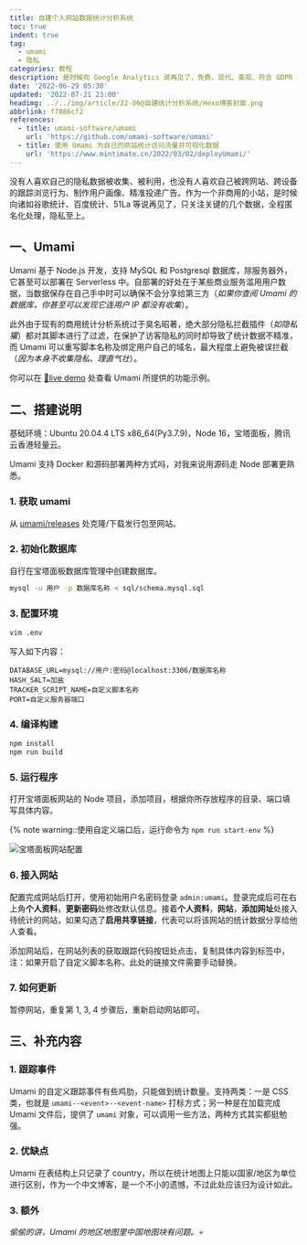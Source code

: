 ```yaml
---
title: 自建个人网站数据统计分析系统
toc: true
indent: true
tag:
  - umami
  - 隐私
categories: 教程
description: 是时候向 Google Analytics 说再见了，免费、现代、美观、符合 GDPR 标准且支持自部署的 umami 闪亮登场。只关心重要指标：网页浏览量、使用的设备和以及访问者的来源，不使用 Cookie、不收集任何个人数据，也不存跨站点或跨设备跟踪，一切都是以隐私为中心的轻量化数据统计分析系统。
date: '2022-06-29 05:30'
updated: '2022-07-21 23:00'
headimg: ../../img/article/22-06@自建统计分析系统/Hexo博客封面.png
abbrlink: f7886cf2
references:
  - title: umami-software/umami 
    url: 'https://github.com/umami-software/umami'
  - title: 使用 Umami 为自己的网站统计访问流量并可视化数据 
    url: 'https://www.mintimate.cn/2022/03/02/deployUmami/'
---
```


没有人喜欢自己的隐私数据被收集、被利用，也没有人喜欢自己被跨网站、跨设备的跟踪浏览行为、制作用户画像、精准投递广告。作为一个非商用的小站，是时候向诸如谷歌统计、百度统计、51La 等说再见了，只关注关键的几个数据，全程匿名化处理，隐私至上。

## 一、Umami

Umami 基于 Node.js 开发，支持 MySQL 和 Postgresql 数据库，除服务器外，它甚至可以部署在 Serverless 中。自部署的好处在于某些商业服务滥用用户数据，当数据保存在自己手中时可以确保不会分享给第三方（*如果你查阅 Umami 的数据库，你甚至可以发现它连用户 IP 都没有收集*）。

此外由于现有的商用统计分析系统过于臭名昭著，绝大部分隐私拦截插件（*如隐私獾*）都对其脚本进行了过滤，在保护了访客隐私的同时却导致了统计数据不精准，而 Umami 可以重写脚本名称及绑定用户自己的域名，最大程度上避免被误拦截（*因为本身不收集隐私、理直气壮*）。

你可以在 [🔗live demo](https://app.umami.is/share/ISgW2qz8/flightphp.com) 处查看 Umami 所提供的功能示例。

## 二、搭建说明

基础环境：Ubuntu 20.04.4 LTS x86_64(Py3.7.9)，Node 16，宝塔面板，腾讯云香港轻量云。

Umami 支持 Docker 和源码部署两种方式吗，对我来说用源码走 Node 部署更熟悉。

### 1. 获取 umami

从 [umami/releases](https://github.com/umami-software/umami/releases) 处克隆/下载发行包至网站。

### 2. 初始化数据库

自行在宝塔面板数据库管理中创建数据库。

```bash 在 Umami 所在目录执行，导入数据库结构。
mysql -u 用户 -p 数据库名称 < sql/schema.mysql.sql
```

### 3. 配置环境

```bash 在 Umami 所在目录创建该文件。
vim .env
```

写入如下内容：

```env
DATABASE_URL=mysql://用户:密码@localhost:3306/数据库名称
HASH_SALT=加盐
TRACKER_SCRIPT_NAME=自定义脚本名称
PORT=自定义服务器端口
```

### 4. 编译构建

```bash
npm install
npm run build
```

### 5. 运行程序

打开宝塔面板网站的 Node 项目，添加项目，根据你所存放程序的目录、端口填写具体内容。

{% note warning::使用自定义端口后，运行命令为 `npm run start-env` %}

![宝塔面板网站配置](../../img/article/22-06@自建统计分析系统/image-20220629131802021.png)

### 6. 接入网站

配置完成网站后打开，使用初始用户名密码登录 `admin:umami`。登录完成后可在右上角**个人资料**，**更新密码**处修改默认信息。接着**个人资料**，**网站**，**添加网址**处接入待统计的网站，如果勾选了**启用共享链接**，代表可以将该网站的统计数据分享给他人查看。

添加网站后，在网站列表的获取跟踪代码按钮处点击，复制具体内容到标签中，注：如果开启了自定义脚本名称，此处的链接文件需要手动替换。

### 7. 如何更新

暂停网站，重复第 1, 3, 4 步骤后，重新启动网站即可。

## 三、补充内容

### 1. 跟踪事件

Umami 的自定义跟踪事件有些鸡肋，只能做到统计数量。支持两类：一是 CSS 类，也就是 `umami--<event>--<event-name>` 打标方式；另一种是在加载完成 Umami 文件后，提供了 `umami` 对象，可以调用一些方法，两种方式其实都挺勉强。

### 2. 优缺点

Umami 在表结构上只记录了 country，所以在统计地图上只能以国家/地区为单位进行区别，作为一个中文博客，是一个不小的遗憾，不过此处应该归为设计如此。

### 3. 额外

*偷偷的讲，Umami 的地区地图里中国地图块有问题。💀*
